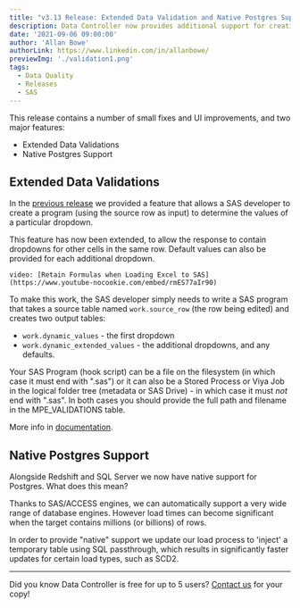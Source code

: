 ```yaml
---
title: "v3.13 Release: Extended Data Validation and Native Postgres Support"
description: Data Controller now provides additional support for creating dynamic cell dropdowns as well as native Postgres support.
date: '2021-09-06 09:00:00'
author: 'Allan Bowe'
authorLink: https://www.linkedin.com/in/allanbowe/
previewImg: './validation1.png'
tags:
  - Data Quality
  - Releases
  - SAS
---
```


This release contains a number of small fixes and UI improvements, and two major features:

* Extended Data Validations
* Native Postgres Support


## Extended Data Validations

In the [previous release](/3-12-four-new-data-management-features) we provided a feature that allows a SAS developer to create a program (using the source row as input) to determine the values of a particular dropdown.

This feature has now been extended, to allow the response to contain dropdowns for other cells in the same row.  Default values can also be provided for each additional dropdown.

`video: [Retain Formulas when Loading Excel to SAS](https://www.youtube-nocookie.com/embed/rmES77aIr90)`

To make this work, the SAS developer simply needs to write a SAS program that takes a source table named `work.source_row` (the row being edited) and creates two output tables:

* `work.dynamic_values` - the first dropdown
* `work.dynamic_extended_values` - the additional dropdowns, and any defaults.

Your SAS Program (hook script) can be a file on the filesystem (in which case it must end with ".sas") or it can also be a Stored Process or Viya Job in the logical folder tree (metadata or SAS Drive) - in which case it must _not_ end with ".sas".  In both cases you should provide the full path and filename in the MPE_VALIDATIONS table.

More info in [documentation](https://docs.datacontroller.io/dynamic-cell-dropdown).

## Native Postgres Support

Alongside Redshift and SQL Server we now have native support for Postgres.  What does this mean?

Thanks to SAS/ACCESS engines, we can automatically support a very wide range of database engines.  However load times can become significant when the target contains millions (or billions) of rows.

In order to provide "native" support we update our load process to 'inject' a temporary table using SQL passthrough, which results in significantly faster updates for certain load types, such as SCD2.

<hr>

Did you know Data Controller is free for up to 5 users? [Contact us](/contact) for your copy!
